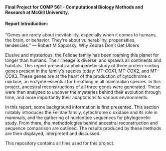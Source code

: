 #### Final Project for COMP 561 - Computational Biology Methods and Research at McGill University.

#### Report Introduction:

“Genes are rarely about inevitability, especially when it comes to humans, the brain, or behavior. They're about vulnerability, propensities, tendencies.”
― Robert M Sapolsky, Why Zebras Don't Get Ulcers
 
Elusive and mysterious, the Felidae family has been roaming this planet for longer than humans. Their lineage is diverse, and sprawls all continents and habitats. This report presents a phylogenetic study of three protein-coding genes present in the family’s species today: MT-COX1, MT-COX2, and MT-COX3. These genes are at the heart of the production of cytochrome c oxidase, an enzyme essential for breathing in all mammalian species. In this project, ancestral reconstructions of all three genes were generated. These were then analyzed to uncover the mysteries behind their evolution through time, and more importantly their adaptations to various environments.

In this report, some background information is first presented. This section notably introduces the Felidae family, cytochrome c oxidase and its role in mammals, and the gathering of nucleotide sequences for phylogenetic study. From there, the methodologies behind ancestral reconstruction and sequence comparison are outlined. The results produced by these methods are then displayed, interpreted and discussed.

This repository contains all files used for this project.
